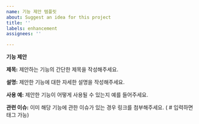 ```yaml
---
name: 기능 제안 템플릿
about: Suggest an idea for this project
title: ''
labels: enhancement
assignees: ''

---
```


**기능 제안**

**제목:**
제안하는 기능의 간단한 제목을 작성해주세요.

**설명:**
제안한 기능에 대한 자세한 설명을 작성해주세요.

**사용 예:**
제안한 기능이 어떻게 사용될 수 있는지 예를 들어주세요.

**관련 이슈:**
이미 해당 기능에 관한 이슈가 있는 경우 링크를 첨부해주세요. ( # 입력하면 태그 가능)
